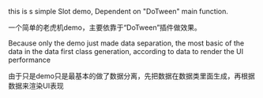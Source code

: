 this is s simple Slot demo, Dependent on "DoTween" main function.

一个简单的老虎机demo，主要依靠于“DoTween”插件做效果。

Because only the demo just made data separation, the most basic of the data in the data first class generation, according to data to render the UI performance

由于只是demo只是最基本的做了数据分离，先把数据在数据类里面生成，再根据数据来渲染UI表现

